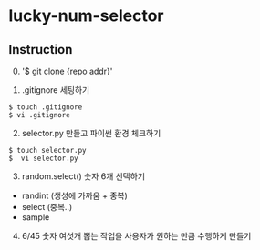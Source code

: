 # lucky-num-selector

## Instruction

0. '$ git clone {repo addr}'

1. .gitignore 세팅하기

```shell
$ touch .gitignore
$ vi .gitignore
```


2. selector.py 만들고 파이썬 환경 체크하기

```shell
$ touch selector.py
$  vi selector.py
```

3. random.select() 숫자 6개 선택하기


- randint (생성에 가까움 + 중복)
- select  (중복..)
- sample

4. 6/45 숫자 여섯개 뽑는 작업을 사용자가 원하는 만큼 수행하게 만들기
